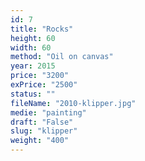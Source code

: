 ```yaml
---
id: 7
title: "Rocks"
height: 60
width: 60
method: "Oil on canvas"
year: 2015
price: "3200"
exPrice: "2500"
status: ""
fileName: "2010-klipper.jpg"
medie: "painting"
draft: "False"
slug: "klipper"
weight: "400"
---
```

